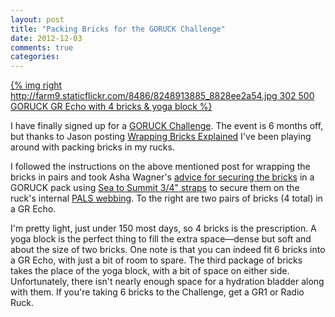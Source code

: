 ```yaml
---
layout: post
title: "Packing Bricks for the GORUCK Challenge"
date: 2012-12-03
comments: true
categories: 
---
```

[{% img right http://farm9.staticflickr.com/8486/8248913885_8828ee2a54.jpg 302 500 GORUCK GR Echo with 4 bricks & yoga block %}](http://www.flickr.com/photos/dinomite/8248913885/in/photostream/)

I have finally signed up for a [GORUCK Challenge](https://www.goruckchallenge.com/).  The event is 6 months off, but thanks to Jason posting [Wrapping Bricks Explained](http://www.gorucknews.com/challenge/wrapping-bricks-explained/) I've been playing around with packing bricks in my rucks.

I followed the instructions on the above mentioned post for wrapping the bricks in pairs and took Asha Wagner's [advice for securing the bricks](http://nuffsaid6.blogspot.com/2011/11/goruck-tough-sf-class-086.html) in a GORUCK pack using [Sea to Summit 3/4" straps](https://www.amazon.com/dp/B007A2XFYE/ref=as_li_ss_til?tag=dinomitenet-20&camp=0&creative=0&linkCode=as4&creativeASIN=B007A2XFYE&adid=14454BYTXX0X67M3EC7K&) to secure them on the ruck's internal [PALS webbing](http://en.wikipedia.org/wiki/Pouch_Attachment_Ladder_System).  To the right are two pairs of bricks (4 total) in a GR Echo.

I'm pretty light, just under 150 most days, so 4 bricks is the prescription.  A yoga block is the perfect thing to fill the extra space—dense but soft and about the size of two bricks.  One note is that you can indeed fit 6 bricks into a GR Echo, with just a bit of room to spare.  The third package of bricks takes the place of the yoga block, with a bit of space on either side.  Unfortunately, there isn't nearly enough space for a hydration bladder along with them.  If you're taking 6 bricks to the Challenge, get a GR1 or Radio Ruck.

